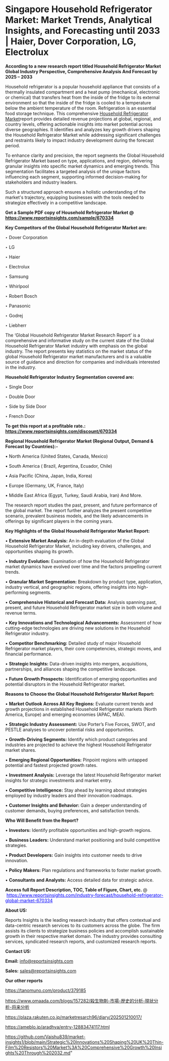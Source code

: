 # Singapore Household Refrigerator Market: Market Trends, Analytical Insights, and Forecasting until 2033 | Haier, Dover Corporation, LG, Electrolux

<strong>According to a new research report titled Household Refrigerator Market Global Industry Perspective, Comprehensive Analysis And Forecast by 2025 – 2033</strong>

Household refrigerator is a popular household appliance that consists of a thermally insulated compartment and a heat pump (mechanical, electronic or chemical) that transfers heat from the inside of the fridge to its external environment so that the inside of the fridge is cooled to a temperature below the ambient temperature of the room. Refrigeration is an essential food storage technique. This comprehensive <a href=https://www.reportsinsights.com/sample/670334>Household Refrigerator Market</a>report provides detailed revenue projections at global, regional, and country levels, offering actionable insights into market potential across diverse geographies. It identifies and analyzes key growth drivers shaping the Household Refrigerator Market while addressing significant challenges and restraints likely to impact industry development during the forecast period.

To enhance clarity and precision, the report segments the Global Household Refrigerator Market based on type, applications, and region, delivering granular insights into specific market dynamics and emerging trends. This segmentation facilitates a targeted analysis of the unique factors influencing each segment, supporting informed decision-making for stakeholders and industry leaders.

Such a structured approach ensures a holistic understanding of the market's trajectory, equipping businesses with the tools needed to strategize effectively in a competitive landscape.

<strong>Get a Sample PDF copy of Household Refrigerator Market </strong><strong>@<a href=https://www.reportsinsights.com/sample/670334 style=color:#0000ff;> https://www.reportsinsights.com/sample/670334</a></strong></font>

<strong>Key Competitors of the Global Household Refrigerator Market are:</strong>

‣ Dover Corporation

‣ LG

‣ Haier

‣ Electrolux

‣ Samsung

‣ Whirlpool

‣ Robert Bosch

‣ Panasonic

‣ Godrej

‣ Liebherr

The ‘Global Household Refrigerator Market Research Report’ is a comprehensive and informative study on the current state of the Global Household Refrigerator Market industry with emphasis on the global industry. The report presents key statistics on the market status of the global Household Refrigerator market manufacturers and is a valuable source of guidance and direction for companies and individuals interested in the industry.

<strong>Household Refrigerator Industry Segmentation covered are:</strong>

‣ Single Door

‣ Double Door

‣ Side by Side Door

‣ French Door

<strong>To get this report at a profitable rate.: <a href=https://www.reportsinsights.com/discount/670334 style=color:#0000ff;>https://www.reportsinsights.com/discount/670334</a></strong></font>

<strong>Regional Household Refrigerator Market (Regional Output, Demand &amp; Forecast by Countries):-</strong>

• North America (United States, Canada, Mexico)

• South America ( Brazil, Argentina, Ecuador, Chile)

• Asia Pacific (China, Japan, India, Korea)

• Europe (Germany, UK, France, Italy)

• Middle East Africa (Egypt, Turkey, Saudi Arabia, Iran) And More.

The research report studies the past, present, and future performance of the global market. The report further analyzes the present competitive scenario, prevalent business models, and the likely advancements in offerings by significant players in the coming years.

<strong>Key Highlights of the Global Household Refrigerator Market Report:</strong>

• <strong>Extensive Market Analysis:</strong> An in-depth evaluation of the Global Household Refrigerator Market, including key drivers, challenges, and opportunities shaping its growth.

• <strong>Industry Evolution:</strong> Examination of how the Household Refrigerator market dynamics have evolved over time and the factors propelling current trends.

• <strong>Granular Market Segmentation:</strong> Breakdown by product type, application, industry vertical, and geographic regions, offering insights into high-performing segments.

• <strong>Comprehensive Historical and Forecast Data:</strong> Analysis spanning past, present, and future Household Refrigerator market size in both volume and revenue terms.

• <strong>Key Innovations and Technological Advancements:</strong> Assessment of how cutting-edge technologies are driving new solutions in the Household Refrigerator industry.

• <strong>Competitor Benchmarking:</strong> Detailed study of major Household Refrigerator market players, their core competencies, strategic moves, and financial performance.

• <strong>Strategic Insights:</strong> Data-driven insights into mergers, acquisitions, partnerships, and alliances shaping the competitive landscape.

• <strong>Future Growth Prospects:</strong> Identification of emerging opportunities and potential disruptors in the Household Refrigerator market.

<strong>Reasons to Choose the Global Household Refrigerator Market Report:</strong>

• <strong>Market Outlook Across All Key Regions:</strong> Evaluate current trends and growth projections in established Household Refrigerator markets (North America, Europe) and emerging economies (APAC, MEA).

• <strong>Strategic Industry Assessment:</strong> Use Porter’s Five Forces, SWOT, and PESTLE analyses to uncover potential risks and opportunities.

• <strong>Growth-Driving Segments:</strong> Identify which product categories and industries are projected to achieve the highest Household Refrigerator market shares.

• <strong>Emerging Regional Opportunities:</strong> Pinpoint regions with untapped potential and fastest projected growth rates.

• <strong>Investment Analysis:</strong> Leverage the latest Household Refrigerator market insights for strategic investments and market entry.

• <strong>Competitive Intelligence:</strong> Stay ahead by learning about strategies employed by industry leaders and their innovation roadmaps.

• <strong>Customer Insights and Behavior:</strong> Gain a deeper understanding of customer demands, buying preferences, and satisfaction trends.

<strong>Who Will Benefit from the Report?</strong>

• <strong>Investors:</strong> Identify profitable opportunities and high-growth regions.

• <strong>Business Leaders:</strong> Understand market positioning and build competitive strategies.

• <strong>Product Developers:</strong> Gain insights into customer needs to drive innovation.

• <strong>Policy Makers:</strong> Plan regulations and frameworks to foster market growth.

• <strong>Consultants and Analysts:</strong> Access detailed data for strategic advice.
</ul>
<strong>Access full Report Description, TOC, Table of Figure, Chart, etc. </strong>@  <a href=https://www.reportsinsights.com/industry-forecast/household-refrigerator-global-market-670334 style=color:#0000ff;>https://www.reportsinsights.com/industry-forecast/household-refrigerator-global-market-670334</a></font>

<strong><strong>About US</strong>:</strong>

Reports Insights is the leading research industry that offers contextual and data-centric research services to its customers across the globe. The firm assists its clients to strategize business policies and accomplish sustainable growth in their respective market domain. The industry provides consulting services, syndicated research reports, and customized research reports.

<strong>Contact US:</strong>

<p class=""""><b>Email:</b> <a href=mailto:info@reportsinsights.com>info@reportsinsights.com</a></p>
<p class=""""><b>Sales:</b> <a href=mailto:sales@reportsinsights.com>sales@reportsinsights.com</a></p>

<strong>Our other reports</strong>

<a href=https://tanomuno.com/product/379185>https://tanomuno.com/product/379185</a>

<a href=https://www.omaada.com/blogs/157282/殺生物剤-市場-歴史的分析-現状分析-将来分析>https://www.omaada.com/blogs/157282/殺生物剤-市場-歴史的分析-現状分析-将来分析</a>

<a href=https://plaza.rakuten.co.jp/marketresarch96/diary/202501210017/>https://plaza.rakuten.co.jp/marketresarch96/diary/202501210017/</a>

<a href=https://ameblo.jp/aradhya/entry-12883474117.html>https://ameblo.jp/aradhya/entry-12883474117.html</a>

<a href=https://github.com/Vaishu839/market-insights1/blob/main/Strategic%20Innovations%20Shaping%20UK%20Thin-Film%20Resistors%20Market%3A%20Comprehensive%20Growth%20Insights%20Through%202032.md>https://github.com/Vaishu839/market-insights1/blob/main/Strategic%20Innovations%20Shaping%20UK%20Thin-Film%20Resistors%20Market%3A%20Comprehensive%20Growth%20Insights%20Through%202032.md</a>"
